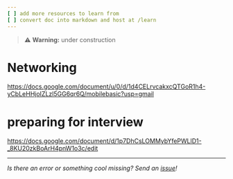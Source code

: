 ```yaml
---
[ ] add more resources to learn from
[ ] convert doc into markdown and host at /learn
---
```


>:warning: **Warning:** under construction
# Networking
https://docs.google.com/document/u/0/d/1d4CELrvcakxcQTGoR1h4-yCbLeHHjoIZLzl5GG6qr6Q/mobilebasic?usp=gmail

# preparing for interview
https://docs.google.com/document/d/1p7DhCsLOMMybYfePWLlD1-_8KU20zkBoArH4pnW1o3c/edit

---

_Is there an error or something cool missing? Send an [issue](https://github.com/octoshrimpy/learn/issues/new)!_
